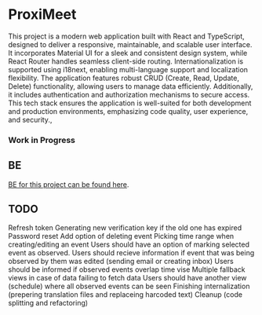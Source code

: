 # ProxiMeet

This project is a modern web application built with React and TypeScript, designed to deliver a responsive, maintainable, and scalable user interface. It incorporates Material UI for a sleek and consistent design system, while React Router handles seamless client-side routing. Internationalization is supported using i18next, enabling multi-language support and localization flexibility. The application features robust CRUD (Create, Read, Update, Delete) functionality, allowing users to manage data efficiently. Additionally, it includes authentication and authorization mechanisms to secure access. This tech stack ensures the application is well-suited for both development and production environments, emphasizing code quality, user experience, and security.,

### Work in Progress

## BE

[BE for this project can be found here](https://github.com/Sylw3st3r/be-event-planner).

## TODO

Refresh token
Generating new verification key if the old one has expired
Password reset
Add option of deleting event
Picking time range when creating/editing an event
Users should have an option of marking selected event as observed.
Users should recieve information if event that was being observed by them was edited (sending email or creating inbox)
Users should be informed if observed events overlap time vise
Multiple fallback views in case of data failing to fetch data
Users should have another view (schedule) where all observed events can be seen
Finishing internalization (prepering translation files and replaceing harcoded text)
Cleanup (code splitting and refactoring)
